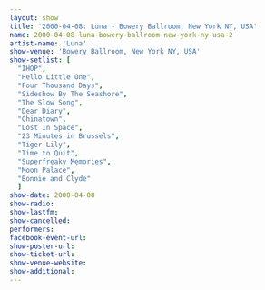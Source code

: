 ```yaml
---
layout: show
title: '2000-04-08: Luna - Bowery Ballroom, New York NY, USA'
name: 2000-04-08-luna-bowery-ballroom-new-york-ny-usa-2
artist-name: 'Luna'
show-venue: 'Bowery Ballroom, New York NY, USA'
show-setlist: [
  "IHOP",
  "Hello Little One",
  "Four Thousand Days",
  "Sideshow By The Seashore",
  "The Slow Song",
  "Dear Diary",
  "Chinatown",
  "Lost In Space",
  "23 Minutes in Brussels",
  "Tiger Lily",
  "Time to Quit",
  "Superfreaky Memories",
  "Moon Palace",
  "Bonnie and Clyde"
  ]
show-date: 2000-04-08
show-radio: 
show-lastfm: 
show-cancelled: 
performers: 
facebook-event-url: 
show-poster-url: 
show-ticket-url: 
show-venue-website: 
show-additional: 
---
```


